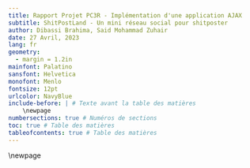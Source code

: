 ```yaml
---
title: Rapport Projet PC3R - Implémentation d'une application AJAX
subtitle: ShitPostLand - Un mini réseau social pour shitposter
author: Dibassi Brahima, Said Mohammad Zuhair
date: 27 Avril, 2023
lang: fr
geometry:
  - margin = 1.2in
mainfont: Palatino
sansfont: Helvetica
monofont: Menlo
fontsize: 12pt
urlcolor: NavyBlue
include-before: | # Texte avant la table des matières
    \newpage
numbersections: true # Numéros de sections
toc: true # Table des matières
tableofcontents: true # Table des matières
---
```

\newpage